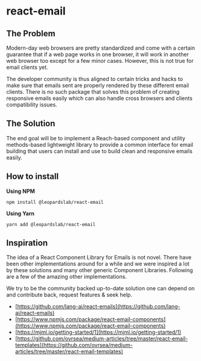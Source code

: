 # react-email


## The Problem

Modern-day web browsers are pretty standardized and come with a certain guarantee that if a web page works in one browser, it will work in another web browser too 
except for a few minor cases. However, this is not true for email clients yet.

The developer community is thus aligned to certain tricks and hacks to make sure that emails sent are properly rendered by these different email clients. There is 
no such package that solves this problem of creating responsive emails easily which can also handle cross browsers and clients compatibility issues.

## The Solution

The end goal will be to implement a Reach-based component and utility methods-based lightweight library to provide a common interface for email building that users 
can install and use to build clean and responsive emails easily.

## How to install

**Using NPM**

```
npm install @leopardslab/react-email
```

**Using Yarn**

```
yarn add @leopardslab/react-email
```

## Inspiration

The idea of a React Component Library for Emails is not novel. There have been other implementations around for a while and we were inspired a lot by these 
solutions and many other generic Component Libraries. Following are a few of the amazing other implementations.

We try to be the community backed up-to-date solution one can depend on and contribute back, request features & seek help.

- [https://github.com/lang-ai/react-emails](https://github.com/lang-ai/react-emails)
- [https://www.npmjs.com/package/react-email-components](https://www.npmjs.com/package/react-email-components)
- [https://mjml.io/getting-started/1](https://mjml.io/getting-started/1)
- [https://github.com/ovrsea/medium-articles/tree/master/react-email-templates](https://github.com/ovrsea/medium-articles/tree/master/react-email-templates)


